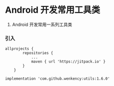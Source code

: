 # Android 开发常用工具类
1. Android 开发常用一系列工具类
### 引入

```
allprojects {
		repositories {
			...
			maven { url 'https://jitpack.io' }
		}
	}

implementation 'com.github.wenkency:utils:1.6.0'

```
